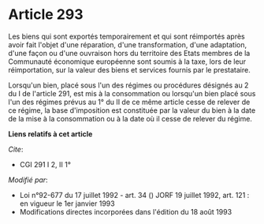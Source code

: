 # Article 293

Les biens qui sont exportés temporairement et qui sont réimportés après avoir fait l'objet d'une réparation, d'une
transformation, d'une adaptation, d'une façon ou d'une ouvraison hors du territoire des Etats membres de la Communauté
économique européenne sont soumis à la taxe, lors de leur réimportation, sur la valeur des biens et services fournis par le
prestataire.

Lorsqu'un bien, placé sous l'un des régimes ou procédures désignés au 2 du I de l'article 291, est mis à la consommation ou
lorsqu'un bien placé sous l'un des régimes prévus au 1° du II de ce même article cesse de relever de ce régime, la base
d'imposition est constituée par la valeur du bien à la date de la mise à la consommation ou à la date où il cesse de relever
du régime.

**Liens relatifs à cet article**

_Cite_:

  - CGI 291 I 2, II 1°

_Modifié par_:

  - Loi n°92-677 du 17 juillet 1992 - art. 34 () JORF 19 juillet 1992, art. 121 : en vigueur le 1er janvier 1993
  - Modifications directes incorporées dans l'édition du 18 août 1993
